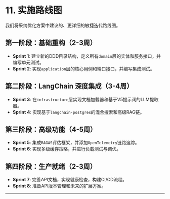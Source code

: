 # **11. 实施路线图**

我们将采纳优化方案中建议的、更详细的敏捷迭代路线图。

## **第一阶段：基础重构（2-3周）**

  * **Sprint 1**: 建立新的DDD目录结构，定义所有`domain`层的实体和服务接口，并编写单元测试。
  * **Sprint 2**: 实现`application`层的核心用例和端口接口，并编写集成测试。

## **第二阶段：LangChain 深度集成（3-4周）**

  * **Sprint 3**: 在`infrastructure`层实现文档加载器和基于V5提示词的LLM提取器。
  * **Sprint 4**: 实现基于`langchain-postgres`的混合搜索和高级RAG链。

## **第三阶段：高级功能（4-5周）**

  * **Sprint 5**: 集成`RAGAS`评估框架，并添加`OpenTelemetry`链路追踪。
  * **Sprint 6**: 实现多级缓存策略，并进行负载测试与调优。

## **第四阶段：生产就绪（2-3周）**

  * **Sprint 7**: 完善API文档，实现健康检查，构建CI/CD流程。
  * **Sprint 8**: 准备API版本管理和未来的扩展方案。

-----